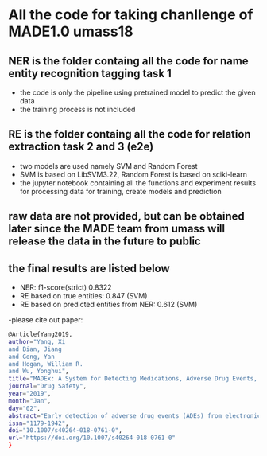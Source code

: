 # All the code for taking chanllenge of MADE1.0 umass18

## NER is the folder containg all the code for name entity recognition tagging task 1
- the code is only the pipeline using pretrained model to predict the given data
- the training process is not included

## RE is the folder containg all the code for relation extraction task 2 and 3 (e2e)
- two models are used namely SVM and Random Forest
- SVM is based on LibSVM3.22, Random Forest is based on sciki-learn
- the jupyter notebook containing all the functions and experiment results for processing data for training, create models and prediction

## raw data are not provided, but can be obtained later since the MADE team from umass will release the data in the future to public

## the final results are listed below

- NER: f1-score(strict) 0.8322
- RE based on true entities: 0.847 (SVM)
- RE based on predicted entities from NER: 0.612 (SVM)

-please cite out paper:
```sh
@Article{Yang2019,
author="Yang, Xi
and Bian, Jiang
and Gong, Yan
and Hogan, William R.
and Wu, Yonghui",
title="MADEx: A System for Detecting Medications, Adverse Drug Events, and Their Relations from Clinical Notes",
journal="Drug Safety",
year="2019",
month="Jan",
day="02",
abstract="Early detection of adverse drug events (ADEs) from electronic health records is an important, challenging task to support pharmacovigilance and drug safety surveillance. A well-known challenge to use clinical text for detection of ADEs is that much of the detailed information is documented in a narrative manner. Clinical natural language processing (NLP) is the key technology to extract information from unstructured clinical text.",
issn="1179-1942",
doi="10.1007/s40264-018-0761-0",
url="https://doi.org/10.1007/s40264-018-0761-0"
}
```
